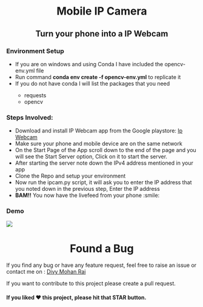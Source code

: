 <h1 align="center">Mobile IP Camera</h1>
<h2 align="center"> Turn your phone into a IP Webcam</h2>

<h3>Environment Setup</h3>
<ul>
<li> If you are on windows and using Conda I have included the opencv-env.yml file</li>
<li> Run command <b>conda env create -f opencv-env.yml</b> to replicate it</li>
<li> If you do not have conda I will list the packages that you need</li>
<ul> 
<li>requests</li>
<li>opencv</li>
</ul>
</ul>

<h3>Steps Involved:</h3>
<ul>
<li> Download and install IP Webcam app from the Google playstore: <a href="https://play.google.com/store/apps/details?id=com.pas.webcam">Ip Webcam</a> </li>
<li>Make sure your phone and mobile device are on the same network</li>
<li> On the Start Page of the App scroll down to the end of the page and you will see the Start Server option, Click on it to start the server.</li>
<li>After starting the server note down the IPv4 address mentioned in your app</li>
<li>Clone the Repo and setup your environment</li>
<li>Now run the ipcam.py script, it will ask you to enter the IP address that you noted down in the previous step, Enter the IP address</li>
<li><b>BAM!!</b> You now have the livefeed from your phone :smile:</li>
</ul>

<h3>Demo</h3>
<a href="https://youtu.be/ehOz8thgMpA"><img src="http://img.youtube.com/vi/ehOz8thgMpA/0.jpg"></a>

<h1 align="center">Found a Bug</h1>
<p> 
If you find any bug or have any feature request, feel free to raise an issue or contact me on : <a href="mailto:divymohanrai@gmail.com"> Divy Mohan Rai </a>
</p>
<p>
If you want to contribute to this project please create a pull request.
  
#### If you liked ♥ this project, please hit that **STAR** button.
